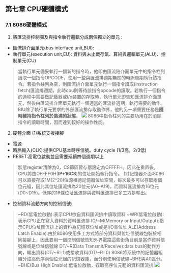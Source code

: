 ## 第七章 CPU硬體模式
### 7.1 8086硬體模式
1. 將匯流排控制囉及與指令執行邏輯分成兩個獨立的單元 : 
* 匯流排介面單元(bus interface unit,BUI):
* 執行單元(execution unit,EU): 資料與未止戰存氣、算術與邏輯單元(ALU)、控制單元(CU)
> 當執行單元備妥執行一個新的指令時，他即由匯流陪介面單元中的指令柱列讀取一個指令OPCODE，使用一些與匯流排週期無關的時脈周期執行該指令。若指令柱列為空，則匯流排介面單元執行一個指令讀取(instruction fetch)匯流排週期，此時cpu則等待該指令opcode的讀取。若執行一個指令的過程中需要做記藝器或i/o裝置的存取時，執行單元即告知匯流排介面單元，然後由匯流排介面單元執行一個適當的匯流排週期，執行需要的動作。
> BIU除了執行單元要求的外部匯流排存取動作外，他的另一項重要任務是**隨時維持指令柱列於裝滿的狀態**。
> ![](https://i.imgur.com/gvPfjx3.png)
> 8086中指令柱列的主要功用在於消除指令的讀取時間，因而達到較好的操作性能。
2. 硬體介面
(1)系統支援接腳
* 電源
* 時脈輸入(CLK):提供CPU基本時序信號。duty cycle (1/3高，2/3低)
* RESET:高電位啟動並且需要延續四個週期以上
>狀態register清除為0，CS節區暫存器設定為OFFFFH。因此在重置後，CPU將由OFFFF0H(**IP+16CS**)的位址開始執行指令。
(2)記憶器介面:8086可以直接存取1M(2^20)位源祖德記憶器位址空間，每次最多可以存取兩個位元組，因此其位址匯流排為20位元(A0~A19)，而資料匯流排為16位元(D0~D15)。低序的16條位址匯流排與資料匯流排已多工方是輸出。
* 控制資料流動方向的控制信號:
> ~RD(低電位啟動):表示CPU欲自資料匯流排中讀取資料
> ~WR(低電位啟動):表示CPU正在寫入資料於資料匯流排
> IO/~M(Memory or Input/Output):指示CPU位址匯流排上的資料為記憶器位址或是I/O阜位址
> ALE(Address Latch Enable):由於8086使用多工方式將部分資料與位址信號線包裝於相同接腳上，因此要用一個控制信號告知外界電路這些街角目前是當作資料信號線或是位址信號線
> DT/~R(Data Transmit/Receive):data bus的動作方向，輸出資料(DT/~R=1)或接收資料(DT/~R=0)
> 8086將系統中的記憶器組織分成高低序兩個位元組的記憶器庫，而分別使用信號線~BHE與A0區分。
> ~BHE(Bus High Enable):低電位啟動，存取高序位元駔的資料匯流排
> ![](https://i.imgur.com/NrA7z7M.png)
